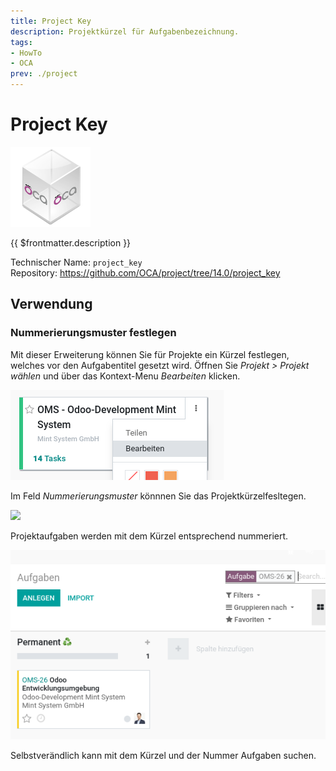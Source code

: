 ```yaml
---
title: Project Key
description: Projektkürzel für Aufgabenbezeichnung.
tags:
- HowTo
- OCA
prev: ./project
---
```

# Project Key
![icon_oca_app](attachments/icon_oca_app.png)

{{ $frontmatter.description }}

Technischer Name: `project_key`\
Repository: <https://github.com/OCA/project/tree/14.0/project_key>

## Verwendung

### Nummerierungsmuster festlegen

Mit dieser Erweiterung können Sie für Projekte ein Kürzel festlegen, welches vor den Aufgabentitel gesetzt wird. Öffnen Sie *Projekt > Projekt wählen* und über das Kontext-Menu *Bearbeiten* klicken.

![](attachments/Project%20key%20Projekt%20Bearbeiten.png)

Im Feld *Nummerierungsmuster* könnnen Sie das Projektkürzelfesltegen.

![](attachments/Project%20key%20Kürzel.png)

Projektaufgaben werden mit dem Kürzel entsprechend nummeriert.

![](attachments/Project%20key%20Aufgabe.png)

Selbstverändlich kann mit dem Kürzel und der Nummer Aufgaben suchen.